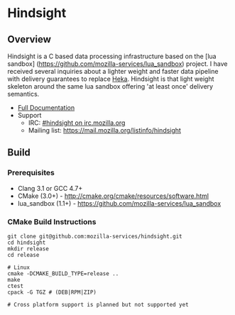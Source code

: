 # Hindsight

## Overview

Hindsight is a C based data processing infrastructure based on the [lua sandbox]
(https://github.com/mozilla-services/lua_sandbox) project.  I have received
several inquiries about a lighter weight and faster data pipeline with delivery
guarantees to replace [Heka](https://github.com/mozilla-services/heka).
Hindsight is that light weight skeleton around the same lua sandbox offering
'at least once' delivery semantics.

* [Full Documentation](docs/index.md)
* Support
    * IRC: [#hindsight on irc.mozilla.org](irc://irc.mozilla.org/hindsight)
    * Mailing list: https://mail.mozilla.org/listinfo/hindsight

## Build

### Prerequisites

* Clang 3.1 or GCC 4.7+
* CMake (3.0+) - http://cmake.org/cmake/resources/software.html
* lua_sandbox (1.1+) - https://github.com/mozilla-services/lua_sandbox

### CMake Build Instructions

    git clone git@github.com:mozilla-services/hindsight.git
    cd hindsight 
    mkdir release
    cd release
    
    # Linux
    cmake -DCMAKE_BUILD_TYPE=release ..
    make
    ctest
    cpack -G TGZ # (DEB|RPM|ZIP)

    # Cross platform support is planned but not supported yet
